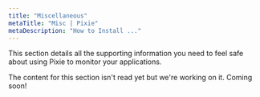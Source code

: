 ```yaml
---
title: "Miscellaneous"
metaTitle: "Misc | Pixie"
metaDescription: "How to Install ..."
---
```


This section details all the supporting information you need to feel safe about using Pixie to monitor your applications.

The content for this section isn't read yet but we're working on it. Coming soon!